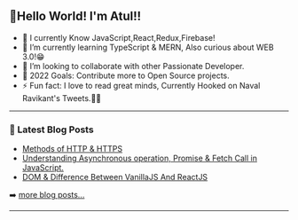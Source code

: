 ## 👋Hello World! I'm Atul!!

- 🔭 I currently Know JavaScript,React,Redux,Firebase!
- 🌱 I’m currently learning TypeScript & MERN, Also curious about WEB 3.0!😁 
- 👯 I’m looking to collaborate with other Passionate Developer.
- 🥅 2022 Goals: Contribute more to Open Source projects.
- ⚡ Fun fact: I love to read great minds, Currently Hooked on Naval Ravikant's Tweets.🙇‍♂️


---

### 📕 Latest Blog Posts

<!-- BLOG-POST-LIST:START -->
- [Methods of HTTP & HTTPS](https://hashnode.com/post/methods-of-http-and-https-cksq67d0q0hecwps12e3lf8qx)
- [Understanding Asynchronous operation, Promise & Fetch Call in JavaScript.](https://hashnode.com/post/understanding-asynchronous-operation-promise-and-fetch-call-in-javascript-ckvbciwku0mpr45s1fgk4h0mq)
- [DOM & Difference Between VanillaJS And ReactJS](https://hashnode.com/post/dom-and-difference-between-vanillajs-and-reactjs-ckvdxee1y0adlcms1hs567kx8)

<!-- BLOG-POST-LIST:END -->

➡️ [more blog posts...](https://codestackr.com)

---




  <img align="left" alt="" src="https://github-readme-stats.codestackr.vercel.app/api?username=atulpatill&show_icons=true&hide_border=true" />


[twitter]: https://twitter.com/karmyogi_atul
[youtube]: https://youtube.com/codeSTACKr
[instagram]: https://www.instagram.com/karmyogi_atul/
[linkedin]: https://www.linkedin.com/in/atul-patil-57b2b0200/





 
